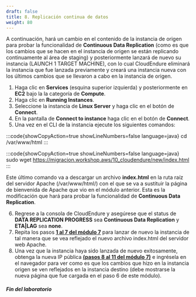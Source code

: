 ```yaml
---
draft: false
title: 8. Replicación continua de datos
weight: 80
---
```

A continuación, hará un cambio en el contenido de la instancia de origen para probar la funcionalidad de **Continuous Data Replication** (como es que los cambios que se hacen en el instancia de origen se están replicando continuamente al área de staging) y posteriormente lanzará de nuevo su instancia (LAUNCH 1 TARGET MACHINE), con lo cual CloudEndure eliminará la instancia que fue lanzada previamente y creará una instancia nueva con los últimos cambios que se llevaron a cabo en la instancia de origen.

1. Haga clic en **Services** (esquina superior izquierda) y posteriormente en **EC2** bajo la la categoría de **Compute**.
2. Haga clic en **Running Instances**.
3. Seleccione la instancia de **Linux Server** y haga clic en el botón de **Connect**.
4. En la pantalla de **Connect to instance** haga clic en el botón de **Connect**.
5. Una vez en el CLI de la instancia ejecute los siguientes comandos: 

:::code{showCopyAction=true showLineNumbers=false language=java}
cd /var/www/html
:::

:::code{showCopyAction=true showLineNumbers=false language=java}
sudo wget https://migracion.workshop.aws/10_cloudendure/new/index.html
:::

Este último comando va a descargar un archivo **index.html** en la ruta raíz del servidor Apache (/var/www/html/) con el que se va a sustituir la página de bienvenida de Apache que vio en el módulo anterior. Esta es la modificación que hará para probar la funcionalidad de **Continuous Data Replication**. 

6. Regrese a la consola de CloudEndure y asegúrese que el status de **DATA REPLICATION PROGRESS** sea **Continuous Data Replication** y **ETA|LAG** sea **none**.
7. Repita los pasos [**1 al 7 del módulo 7**](/10_cloudendure/70_lanzamiento/) para lanzar de nuevo la instancia de tal manera que se vea reflejado el nuevo archivo index.html del servidor web Apache. 
8. Una vez que la instancia haya sido lanzada de nuevo exitosamente, obtenga la nueva IP pública [**(pasos 8 al 11 del módulo 7)**](/10_cloudendure/70_lanzamiento/) e ingrésela en el navegador para ver como es que los cambios que hizo en la instancia origen se ven reflejados en la instancia destino (debe mostrarse la nueva página que fue cargada en el paso 6 de este módulo).

##### Fin del laboratorio